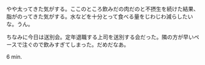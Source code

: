 やや太ってきた気がする。ここのところ飲みだの肉だのと不摂生を続けた結果、脂がのってきた気がする。水などを十分とって食べる量をじわじわ減らしたいな。うん。

ちなみに今日は送別会。定年退職する上司を送別する会だった。隣の方が早いペースで注ぐので飲みすぎてしまった。だめだなあ。

6 min.
